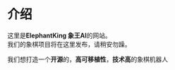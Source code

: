 # 介绍
这里是**ElephantKing 象王AI**的网站。<br />
我们的象棋项目将在这里发布，请稍安勿躁。

我们想打造一个**开源**的，**高可移植性**，**技术高**的象棋机器人

